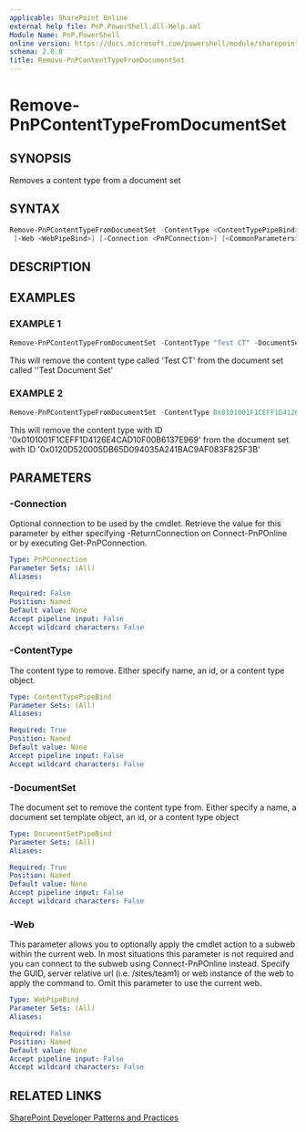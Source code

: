 ```yaml
---
applicable: SharePoint Online
external help file: PnP.PowerShell.dll-Help.xml
Module Name: PnP.PowerShell
online version: https://docs.microsoft.com/powershell/module/sharepoint-pnp/remove-pnpcontenttypefromdocumentset
schema: 2.0.0
title: Remove-PnPContentTypeFromDocumentSet
---
```


# Remove-PnPContentTypeFromDocumentSet

## SYNOPSIS
Removes a content type from a document set

## SYNTAX

```powershell
Remove-PnPContentTypeFromDocumentSet -ContentType <ContentTypePipeBind> -DocumentSet <DocumentSetPipeBind>
 [-Web <WebPipeBind>] [-Connection <PnPConnection>] [<CommonParameters>]
```

## DESCRIPTION

## EXAMPLES

### EXAMPLE 1
```powershell
Remove-PnPContentTypeFromDocumentSet -ContentType "Test CT" -DocumentSet "Test Document Set"
```

This will remove the content type called 'Test CT' from the document set called ''Test Document Set'

### EXAMPLE 2
```powershell
Remove-PnPContentTypeFromDocumentSet -ContentType 0x0101001F1CEFF1D4126E4CAD10F00B6137E969 -DocumentSet 0x0120D520005DB65D094035A241BAC9AF083F825F3B
```

This will remove the content type with ID '0x0101001F1CEFF1D4126E4CAD10F00B6137E969' from the document set with ID '0x0120D520005DB65D094035A241BAC9AF083F825F3B'

## PARAMETERS

### -Connection
Optional connection to be used by the cmdlet. Retrieve the value for this parameter by either specifying -ReturnConnection on Connect-PnPOnline or by executing Get-PnPConnection.

```yaml
Type: PnPConnection
Parameter Sets: (All)
Aliases:

Required: False
Position: Named
Default value: None
Accept pipeline input: False
Accept wildcard characters: False
```

### -ContentType
The content type to remove. Either specify name, an id, or a content type object.

```yaml
Type: ContentTypePipeBind
Parameter Sets: (All)
Aliases:

Required: True
Position: Named
Default value: None
Accept pipeline input: False
Accept wildcard characters: False
```

### -DocumentSet
The document set to remove the content type from. Either specify a name, a document set template object, an id, or a content type object

```yaml
Type: DocumentSetPipeBind
Parameter Sets: (All)
Aliases:

Required: True
Position: Named
Default value: None
Accept pipeline input: False
Accept wildcard characters: False
```

### -Web
This parameter allows you to optionally apply the cmdlet action to a subweb within the current web. In most situations this parameter is not required and you can connect to the subweb using Connect-PnPOnline instead. Specify the GUID, server relative url (i.e. /sites/team1) or web instance of the web to apply the command to. Omit this parameter to use the current web.

```yaml
Type: WebPipeBind
Parameter Sets: (All)
Aliases:

Required: False
Position: Named
Default value: None
Accept pipeline input: False
Accept wildcard characters: False
```

## RELATED LINKS

[SharePoint Developer Patterns and Practices](https://aka.ms/sppnp)